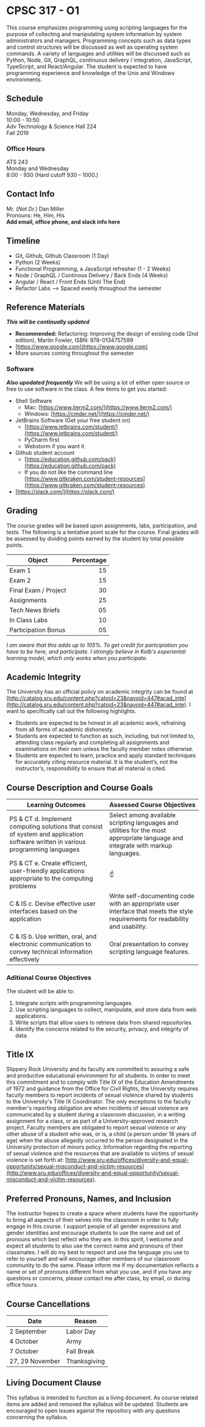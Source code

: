 # CPSC 317 - O1
This course emphasizes programming using scripting languages for the purpose of collecting and manipulating system information by system administrators and managers. Programming concepts such as data types and control structures will be discussed as well as operating system commands. A variety of languages and utilities will be discussed such as Python, Node, Git, GraphQL, continuous delivery / integration, JavaScript, TypeScript, and React/Angular. The student is expected to have programming experience and knowledge of the Unix and Windows environments.

## Schedule
Monday, Wednesday, and Friday        
10:00 - 10:50        
Adv Technology & Science Hall 224        
Fall 2019

### Office Hours
ATS 243     
Monday and Wednesday        
8:00 - 930 (Hard cutoff 930 – 1000.)

## Contact Info
Mr. (*Not Dr.*) Dan Miller         
Pronouns: He, Him, His         
**Add email, office phone, and slack info here**		

## Timeline
- Git, Github, Github Classroom (1 Day)
- Python (2 Weeks)
- Functional Programming, a JavaScript refresher (1 - 2 Weeks)
- Node / GraphQL / Continous Delivery / Back Ends (4 Weeks)
- Angular / React / Front Ends (Until The End)
- Refactor Labs --> Spaced evenly throughout the semester

## Reference Materials
**_This will be continually updated_**
- **Recommended:** Refactoring: Improving the design of existing code (2nd edition), Martin Fowler, ISBN: 978-0134757599
- [https://www.google.com](https://www.google.com)
- More sources coming throughout the semester

### Software
**_Also upodated frequently_**
We will be using a lot of either open source or free to use software in the class. A few items to get you started:
- Shell Software
    - Mac: [https://www.iterm2.com/](https://www.iterm2.com/)
    - Windows: [https://cmder.net/](https://cmder.net/)
- JetBrains Software (Get your free student on)
    - [https://www.jetbrains.com/student/](https://www.jetbrains.com/student/)
    - PyCharm first
    - Webstorm if you want it
- Github student account
    - [https://education.github.com/pack](https://education.github.com/pack)
    - If you do not like the command line [https://www.gitkraken.com/student-resources](https://www.gitkraken.com/student-resources)
- [https://slack.com/](https://slack.com/) 

## Grading
The course grades will be based upon assignments, labs, participation, and tests. The following is a tentative point scale for the course. Final grades will be assessed by dividing points earned by the student by total possible points. 

|Object                                |Percentage|
|--------------------------------------|---------:|
|Exam 1                                |15        |
|Exam 2                                |15        |
|Final Exam / Project                  |30        |
|Assignments                           |25        |
|Tech News Briefs                      |05        |
|In Class Labs                         |10        |
|Participation Bonus                   |05        |

*I am aware that this adds up to 105%. To get credit for partcipiation you have to be here, and participate. I strongly believe in Kolb's experiental learning model, which only works when you participate.*

## Academic Integrity
The University has an official policy on academic integrity can be found at [http://catalog.sru.edu/content.php?catoid=23&navoid=447#acad_inte](http://catalog.sru.edu/content.php?catoid=23&navoid=447#acad_inte). I want to specifically call out the following highlights.
- Students are expected to be honest in all academic work, refraining from all forms of academic dishonesty.
- Students are expected to function as such, including, but not limited to, attending class regularly and completing all assignments and examinations on their own unless the faculty member notes otherwise.
- Students are expected to learn, practice and apply standard techniques for accurately citing resource material.  It is the student’s, not the instructor’s, responsibility to ensure that all material is cited.

## Course Description and Course Goals
|Learning Outcomes| Assessed Course Objectives|
|-----------------|---------------------------|
|PS & CT d. Implement computing solutions that consist of system and application software written in various programming languages|Select among available scripting languages and utilities for the most appropriate language and integrate with markup languages.|
|PS & CT e. Create efficient, user-friendly applications appropriate to the computing problems|☝️|
|C & IS c. Devise effective user interfaces based on the application|Write self-documenting code with an appropriate user interface that meets the style requirements for readability and usability.|
|C & IS b. Use written, oral, and electronic communication to convey technical information effectively|Oral presentation to convey scripting language features.|

### Aditional Course Objectives
The student will be able to:
1.	Integrate scripts with programming languages.
2.	Use scripting languages to collect, manipulate, and store data from web applications.
3.	Write scripts that allow users to retrieve data from shared repositories.
4.	Identify the concerns related to the security, privacy, and integrity of data.

## Title IX
Slippery Rock University and its faculty are committed to assuring a safe and productive educational environment for all students. In order to meet this commitment and to comply with Title IX of the Education Amendments of 1972 and guidance from the Office for Civil Rights, the University requires faculty members to report incidents of sexual violence shared by students to the University's Title IX Coordinator. The only exceptions to the faculty member's reporting obligation are when incidents of sexual violence are communicated by a student during a classroom discussion, in a writing assignment for a class, or as part of a University-approved research project. Faculty members are obligated to report sexual violence or any other abuse of a student who was, or is, a child (a person under 18 years of age) when the abuse allegedly occurred to the person designated in the University protection of minors policy. Information regarding the reporting of sexual violence and the resources that are available to victims of sexual violence is set forth at: [http://www.sru.edu/offices/diversity-and-equal-opportunity/sexual-misconduct-and-victim-resources](http://www.sru.edu/offices/diversity-and-equal-opportunity/sexual-misconduct-and-victim-resources).

## Preferred Pronouns, Names, and Inclusion
The instructor hopes to create a space where students have the opportunity to bring all aspects of their selves into the classroom in order to fully engage in this course. I support people of all gender expressions and gender identities and encourage students to use the name and set of pronouns which best reflect who they are. In this spirit, I welcome and expect all students to also use the correct name and pronouns of their classmates. I will do my best to respect and use the language you use to refer to yourself and will encourage other members of our classroom community to do the same. Please inform me if my documentation reflects a name or set of pronouns different from what you use, and if you have any questions or concerns, please contact me after class, by email, or during office hours.

## Course Cancellations
|Date                   |Reason             |
|-----------------------|-------------------|
|2 September            |Labor Day          |
|4 October              |Army               |
|7 October              |Fall Break         |
|27, 29 November        |Thanksgiving       |

## Living Document Clause
This syllabus is intended to function as a living document. As course related items are added and removed the syllabus will be updated. Students are encouraged to open issues against the repository with any questions concerning the syllabus. 